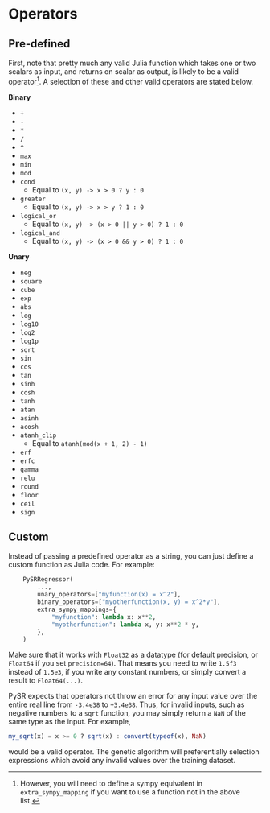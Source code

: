 # Operators

## Pre-defined

First, note that pretty much any valid Julia function which
takes one or two scalars as input, and returns on scalar as output,
is likely to be a valid operator[^1].
A selection of these and other valid operators are stated below.

**Binary**

- `+`
- `-`
- `*`
- `/`
- `^`
- `max`
- `min`
- `mod`
- `cond`
    - Equal to `(x, y) -> x > 0 ? y : 0`
- `greater`
    - Equal to `(x, y) -> x > y ? 1 : 0`
- `logical_or`
    - Equal to `(x, y) -> (x > 0 || y > 0) ? 1 : 0`
- `logical_and`
    - Equal to `(x, y) -> (x > 0 && y > 0) ? 1 : 0`

**Unary**

- `neg`
- `square`
- `cube`
- `exp`
- `abs`
- `log`
- `log10`
- `log2`
- `log1p`
- `sqrt`
- `sin`
- `cos`
- `tan`
- `sinh`
- `cosh`
- `tanh`
- `atan`
- `asinh`
- `acosh`
- `atanh_clip`
    - Equal to `atanh(mod(x + 1, 2) - 1)`
- `erf`
- `erfc`
- `gamma`
- `relu`
- `round`
- `floor`
- `ceil`
- `sign`

## Custom

Instead of passing a predefined operator as a string,
you can just define a custom function as Julia code. For example:

```python
    PySRRegressor(
        ...,
        unary_operators=["myfunction(x) = x^2"],
        binary_operators=["myotherfunction(x, y) = x^2*y"],
        extra_sympy_mappings={
            "myfunction": lambda x: x**2,
            "myotherfunction": lambda x, y: x**2 * y,
        },
    )
```


Make sure that it works with
`Float32` as a datatype (for default precision, or `Float64` if you set `precision=64`). That means you need to write `1.5f3`
instead of `1.5e3`, if you write any constant numbers, or simply convert a result to `Float64(...)`.

PySR expects that operators not throw an error for any input value over the entire real line from `-3.4e38` to `+3.4e38`.
Thus, for invalid inputs, such as negative numbers to a `sqrt` function, you may simply return a `NaN` of the same type as the input. For example,

```julia
my_sqrt(x) = x >= 0 ? sqrt(x) : convert(typeof(x), NaN)
```

would be a valid operator. The genetic algorithm
will preferentially selection expressions which avoid
any invalid values over the training dataset.


<!-- Footnote for 1: -->
<!-- (Will say "However, you may need to define a `extra_sympy_mapping`":) -->

[^1]: However, you will need to define a sympy equivalent in `extra_sympy_mapping` if you want to use a function not in the above list.
